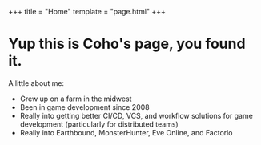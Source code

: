 +++
title = "Home"
template = "page.html"
+++

# Yup this is Coho's page, you found it.

A little about me:
* Grew up on a farm in the midwest
* Been in game development since 2008
* Really into getting better CI/CD, VCS, and workflow solutions for game development (particularly for distributed teams)
* Really into Earthbound, MonsterHunter, Eve Online, and Factorio
